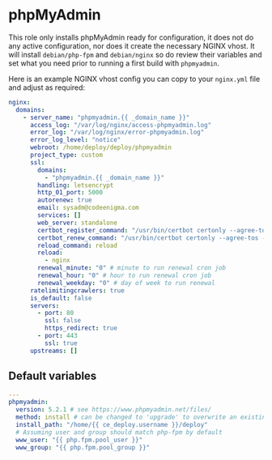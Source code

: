 # phpMyAdmin
This role only installs phpMyAdmin ready for configuration, it does not do any active configuration, nor does it create the necessary NGINX vhost. It will install `debian/php-fpm` and `debian/nginx` so do review their variables and set what you need prior to running a first build with `phpmyadmin`.

Here is an example NGINX vhost config you can copy to your `nginx.yml` file and adjust as required:

```yaml
nginx:
  domains:
    - server_name: "phpmyadmin.{{ _domain_name }}"
      access_log: "/var/log/nginx/access-phpmyadmin.log"
      error_log: "/var/log/nginx/error-phpmyadmin.log"
      error_log_level: "notice"
      webroot: /home/deploy/deploy/phpmyadmin
      project_type: custom
      ssl:
        domains:
          - "phpmyadmin.{{ _domain_name }}"
        handling: letsencrypt
        http_01_port: 5000
        autorenew: true
        email: sysadm@codeenigma.com
        services: []
        web_server: standalone
        certbot_register_command: "/usr/bin/certbot certonly --agree-tos --preferred-challenges http -n"
        certbot_renew_command: "/usr/bin/certbot certonly --agree-tos --force-renew"
        reload_command: reload
        reload:
          - nginx
        renewal_minute: "0" # minute to run renewal cron job
        renewal_hour: "0" # hour to run renewal cron job
        renewal_weekday: "0" # day of week to run renewal
      ratelimitingcrawlers: true
      is_default: false
      servers:
        - port: 80
          ssl: false
          https_redirect: true
        - port: 443
          ssl: true
      upstreams: []
```

<!--TOC-->
<!--ENDTOC-->

<!--ROLEVARS-->
## Default variables
```yaml
---
phpmyadmin:
  version: 5.2.1 # see https://www.phpmyadmin.net/files/
  method: install # can be changed to 'upgrade' to overwrite an existing installation
  install_path: "/home/{{ ce_deploy.username }}/deploy"
  # Assuming user and group should match php-fpm by default
  www_user: "{{ php.fpm.pool_user }}"
  www_group: "{{ php.fpm.pool_group }}"
```

<!--ENDROLEVARS-->
